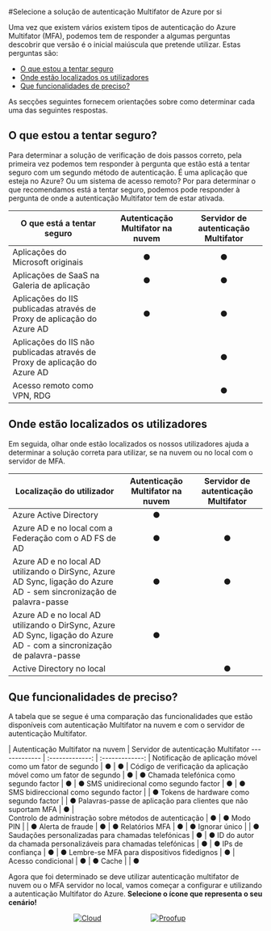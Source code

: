 <properties
    pageTitle="Servidor de vs de nuvem do Azure MFA | Microsoft Azure"
    description="Selecione a autenticação multifator secutiry solução para a direita por si pela perguntar que am i tentar seguro e onde estão os meus utilizadores localizados.  Em seguida, selecione nuvem, MFA servidor ou o AD FS."
    services="multi-factor-authentication"
    documentationCenter=""
    authors="kgremban"
    manager="femila"
    editor="yossib"/>

<tags
    ms.service="multi-factor-authentication"
    ms.workload="identity"
    ms.tgt_pltfrm="na"
    ms.devlang="na"
    ms.topic="get-started-article"
    ms.date="10/14/2016"
    ms.author="kgremban"/>

#<a name="choose-the-azure-multi-factor-authentication-solution-for-you"></a>Selecione a solução de autenticação Multifator de Azure por si

Uma vez que existem vários existem tipos de autenticação do Azure Multifator (MFA), podemos tem de responder a algumas perguntas descobrir que versão é o inicial maiúscula que pretende utilizar.  Estas perguntas são:

-   [O que estou a tentar seguro](#what-am-i-trying-to-secure)
-   [Onde estão localizados os utilizadores](#where-are-the-users-located)
- [Que funcionalidades de preciso?](#what-featured-do-i-need)

As secções seguintes fornecem orientações sobre como determinar cada uma das seguintes respostas.

## <a name="what-am-i-trying-to-secure"></a>O que estou a tentar seguro?

Para determinar a solução de verificação de dois passos correto, pela primeira vez podemos tem responder à pergunta que estão está a tentar seguro com um segundo método de autenticação.  É uma aplicação que esteja no Azure?  Ou um sistema de acesso remoto?  Por para determinar o que recomendamos está a tentar seguro, podemos pode responder à pergunta de onde a autenticação Multifator tem de estar ativada.  


O que está a tentar seguro| Autenticação Multifator na nuvem|Servidor de autenticação Multifator
------------- | :-------------: | :-------------: |
Aplicações do Microsoft originais|● |● |
Aplicações de SaaS na Galeria de aplicação|● |● |
Aplicações do IIS publicadas através de Proxy de aplicação do Azure AD|● |● |
Aplicações do IIS não publicadas através de Proxy de aplicação do Azure AD | |● |
Acesso remoto como VPN, RDG| |● |



## <a name="where-are-the-users-located"></a>Onde estão localizados os utilizadores

Em seguida, olhar onde estão localizados os nossos utilizadores ajuda a determinar a solução correta para utilizar, se na nuvem ou no local com o servidor de MFA.



Localização do utilizador| Autenticação Multifator na nuvem|Servidor de autenticação Multifator
------------- | :-------------: | :-------------: |
Azure Active Directory|● | |
Azure AD e no local com a Federação com o AD FS de AD|● |● |
Azure AD e no local AD utilizando o DirSync, Azure AD Sync, ligação do Azure AD - sem sincronização de palavra-passe|● |● |
Azure AD e no local AD utilizando o DirSync, Azure AD Sync, ligação do Azure AD - com a sincronização de palavra-passe|● | |
Active Directory no local| |● |

## <a name="what-features-do-i-need"></a>Que funcionalidades de preciso?

A tabela que se segue é uma comparação das funcionalidades que estão disponíveis com autenticação Multifator na nuvem e com o servidor de autenticação Multifator.

 | Autenticação Multifator na nuvem | Servidor de autenticação Multifator
------------- | :-------------: | :-------------: |
Notificação de aplicação móvel como um fator de segundo | ● | ● |
Código de verificação da aplicação móvel como um fator de segundo | ● | ●
Chamada telefónica como segundo factor | ● | ●
SMS unidirecional como segundo factor | ● | ●
SMS bidireccional como segundo factor |  | ●
Tokens de hardware como segundo factor |  | ●
Palavras-passe de aplicação para clientes que não suportam MFA | ● |  
Controlo de administração sobre métodos de autenticação | ● | ●
Modo PIN |  | ●
Alerta de fraude | ● | ●
Relatórios MFA | ● | ●
Ignorar único |  | ●
Saudações personalizadas para chamadas telefónicas | ● | ●
ID do autor da chamada personalizáveis para chamadas telefónicas | ● | ●
IPs de confiança | ● | ●
Lembre-se MFA para dispositivos fidedignos  | ● |  
Acesso condicional | ● | ●
Cache |  | ●

Agora que foi determinado se deve utilizar autenticação multifator de nuvem ou o MFA servidor no local, vamos começar a configurar e utilizando a autenticação Multifator do Azure. **Selecione o ícone que representa o seu cenário!**

<center>




[![Cloud](./media/multi-factor-authentication-get-started/cloud2.png)](multi-factor-authentication-get-started-cloud.md)&nbsp;&nbsp;&nbsp;&nbsp;&nbsp;&nbsp;&nbsp;&nbsp;&nbsp;&nbsp;&nbsp;&nbsp;&nbsp;&nbsp;&nbsp;&nbsp;&nbsp;&nbsp;&nbsp;&nbsp;&nbsp;&nbsp;&nbsp;&nbsp;&nbsp;[![Proofup](./media/multi-factor-authentication-get-started/server2.png)](multi-factor-authentication-get-started-server.md)  &nbsp;&nbsp;&nbsp;&nbsp;&nbsp;
</center>
